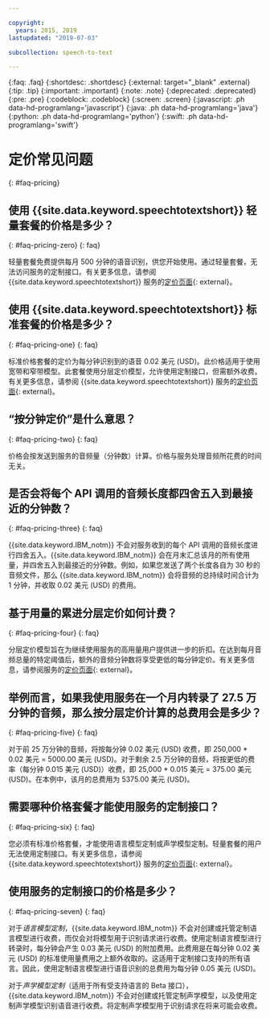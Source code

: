 ```yaml
---

copyright:
  years: 2015, 2019
lastupdated: "2019-07-03"

subcollection: speech-to-text

---
```


{:faq: .faq}
{:shortdesc: .shortdesc}
{:external: target="_blank" .external}
{:tip: .tip}
{:important: .important}
{:note: .note}
{:deprecated: .deprecated}
{:pre: .pre}
{:codeblock: .codeblock}
{:screen: .screen}
{:javascript: .ph data-hd-programlang='javascript'}
{:java: .ph data-hd-programlang='java'}
{:python: .ph data-hd-programlang='python'}
{:swift: .ph data-hd-programlang='swift'}

# 定价常见问题
{: #faq-pricing}

## 使用 {{site.data.keyword.speechtotextshort}} 轻量套餐的价格是多少？
{: #faq-pricing-zero}
{: faq}

轻量套餐免费提供每月 500 分钟的语音识别，供您开始使用。通过轻量套餐，无法访问服务的定制接口。有关更多信息，请参阅 {{site.data.keyword.speechtotextshort}} 服务的[定价页面](https://www.ibm.com/cloud/watson-speech-to-text/pricing){: external}。

## 使用 {{site.data.keyword.speechtotextshort}} 标准套餐的价格是多少？
{: #faq-pricing-one}
{: faq}

标准价格套餐的定价为每分钟识别到的语音 0.02 美元 (USD)。此价格适用于使用宽带和窄带模型。此套餐使用分层定价模型，允许使用定制接口，但需额外收费。有关更多信息，请参阅 {{site.data.keyword.speechtotextshort}} 服务的[定价页面](https://www.ibm.com/cloud/watson-speech-to-text/pricing){: external}。

## “按分钟定价”是什么意思？
{: #faq-pricing-two}
{: faq}

价格会按发送到服务的音频量（分钟数）计算。价格与服务处理音频所花费的时间无关。

## 是否会将每个 API 调用的音频长度都四舍五入到最接近的分钟数？
{: #faq-pricing-three}
{: faq}

{{site.data.keyword.IBM_notm}} 不会对服务收到的每个 API 调用的音频长度进行四舍五入。{{site.data.keyword.IBM_notm}} 会在月末汇总该月的所有使用量，并四舍五入到最接近的分钟数。例如，如果您发送了两个长度各自为 30 秒的音频文件，那么 {{site.data.keyword.IBM_notm}} 会将音频的总持续时间合计为 1 分钟，并收取 0.02 美元 (USD) 的费用。

## 基于用量的累进分层定价如何计费？
{: #faq-pricing-four}
{: faq}

分层定价模型旨在为继续使用服务的高用量用户提供进一步的折扣。在达到每月音频总量的特定阈值后，额外的音频分钟数将享受更低的每分钟定价。有关更多信息，请参阅服务的[定价页面](https://www.ibm.com/cloud/watson-speech-to-text/pricing){: external}。

## 举例而言，如果我使用服务在一个月内转录了 27.5 万分钟的音频，那么按分层定价计算的总费用会是多少？
{: #faq-pricing-five}
{: faq}

对于前 25 万分钟的音频，将按每分钟 0.02 美元 (USD) 收费，即 250,000 \* 0.02 美元 = 5000.00 美元 (USD)。对于剩余 2.5 万分钟的音频，将按更低的费率（每分钟 0.015 美元 (USD)）收费，即 25,000 \* 0.015 美元 = 375.00 美元 (USD)。在本例中，该月的总费用为 5375.00 美元 (USD)。

## 需要哪种价格套餐才能使用服务的定制接口？
{: #faq-pricing-six}
{: faq}

您必须有标准价格套餐，才能使用语言模型定制或声学模型定制。轻量套餐的用户无法使用定制接口。有关更多信息，请参阅 {{site.data.keyword.speechtotextshort}} 服务的[定价页面](https://www.ibm.com/cloud/watson-speech-to-text/pricing){: external}。

## 使用服务的定制接口的价格是多少？
{: #faq-pricing-seven}
{: faq}

对于*语言模型定制*，{{site.data.keyword.IBM_notm}} 不会对创建或托管定制语言模型进行收费，而仅会对将模型用于识别请求进行收费。使用定制语言模型进行转录时，每分钟会产生 0.03 美元 (USD) 的附加费用。此费用是在每分钟 0.02 美元 (USD) 的标准使用量费用之上额外收取的。这适用于定制接口支持的所有语言。因此，使用定制语言模型进行语音识别的总费用为每分钟 0.05 美元 (USD)。

对于*声学模型定制*（适用于所有受支持语言的 Beta 接口），{{site.data.keyword.IBM_notm}} 不会对创建或托管定制声学模型，以及使用定制声学模型识别语音进行收费。将定制声学模型用于识别请求在将来可能会收费。
